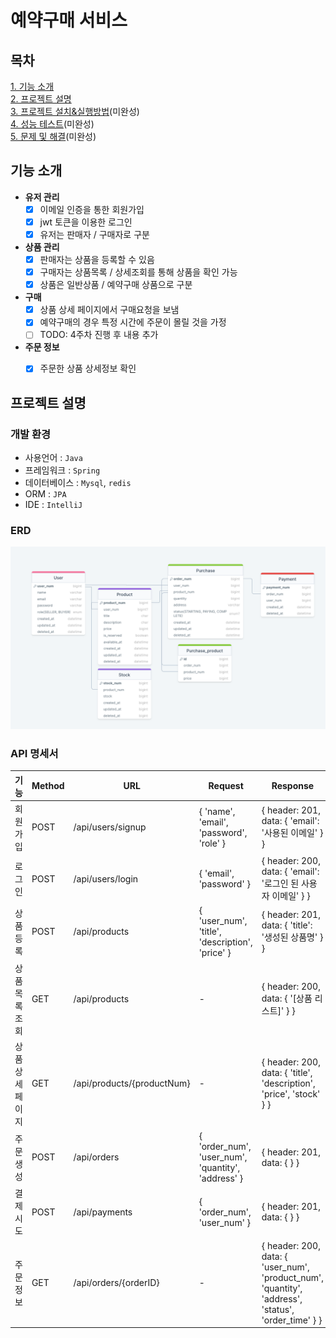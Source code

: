 # 예약구매 서비스

## 목차
[1. 기능 소개](#기능-소개)<br/>
[2. 프로젝트 설명](#프로젝트-설명)<br/>
[3. 프로젝트 설치&실행방법](#프로젝트-설치--실행-방법)(미완성)<br/>
[4. 성능 테스트](#성능-테스트)(미완성)<br/>
[5. 문제 및 해결](#문제-및-해결)(미완성)

## 기능 소개

- **유저 관리**
    - [x] 이메일 인증을 통한 회원가입
    - [x] jwt 토큰을 이용한 로그인
    - [x] 유저는 판매자 / 구매자로 구분
- **상품 관리**
    - [x] 판매자는 상품을 등록할 수 있음
    - [x] 구매자는 상품목록 / 상세조회를 통해 상품을 확인 가능
    - [x] 상품은 일반상품 / 예약구매 상품으로 구분
- **구매**
    - [x] 상품 상세 페이지에서 구매요청을 보냄
    - [x] 예약구매의 경우 특정 시간에 주문이 몰릴 것을 가정
    - [ ] TODO: 4주차 진행 후 내용 추가
- **주문 정보**
    - [x] 주문한 상품 상세정보 확인


## 프로젝트 설명

### 개발 환경
- 사용언어 : `Java`
- 프레임워크 : `Spring`
- 데이터베이스 : `Mysql`, `redis`
- ORM : `JPA`
- IDE : `IntelliJ`

### ERD
![ERD image](./erd.png)


### API 명세서

| 기능        | Method | URL                       | Request                                           | Response                                                                 |
|-------------|--------|---------------------------|---------------------------------------------------|--------------------------------------------------------------------------|
| 회원가입    | POST   | /api/users/signup         | { 'name', 'email', 'password', 'role' }           | { header: 201, data: { 'email': '사용된 이메일' } }                      |
| 로그인      | POST   | /api/users/login          | { 'email', 'password' }                           | { header: 200, data: { 'email': '로그인 된 사용자 이메일' } }            |
| 상품 등록   | POST   | /api/products             | { 'user_num', 'title', 'description', 'price' }   | { header: 201, data: { 'title': '생성된 상품명' } }                      |
| 상품 목록 조회 | GET    | /api/products             | -                                                 | { header: 200, data: { '[상품 리스트]' } }                               |
| 상품 상세 페이지 | GET    | /api/products/{productNum} | -                                                  | { header: 200, data: { 'title', 'description', 'price', 'stock' } }      |
| 주문 생성   | POST   | /api/orders               | { 'order_num', 'user_num', 'quantity', 'address' } | { header: 201, data: { } }                                            |
| 결제 시도   | POST   | /api/payments             | { 'order_num', 'user_num' }                        | { header: 201, data: { } }                                              |
| 주문 정보   | GET    | /api/orders/{orderID}     | -                                                  | { header: 200, data: { 'user_num', 'product_num', 'quantity', 'address', 'status', 'order_time' } } |

